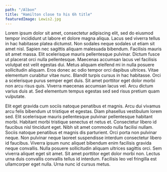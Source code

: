 ```yaml
---
path: "/Albon"
title: "Hamilton close to his 6h title"
featuredImage: Lewis2.jpg
---
```


Lorem ipsum dolor sit amet, consectetur adipiscing elit, sed do eiusmod tempor incididunt ut labore et dolore magna aliqua. Lacus sed viverra tellus in hac habitasse platea dictumst. Non sodales neque sodales ut etiam sit amet nisl. Sapien nec sagittis aliquam malesuada bibendum. Facilisis mauris sit amet massa. Elit scelerisque mauris pellentesque pulvinar. Dictum fusce ut placerat orci nulla pellentesque. Maecenas accumsan lacus vel facilisis volutpat est velit egestas dui. Metus aliquam eleifend mi in nulla posuere sollicitudin aliquam. Eros donec ac odio tempor orci dapibus ultrices. Vitae elementum curabitur vitae nunc. Blandit turpis cursus in hac habitasse. Orci a scelerisque purus semper eget duis. Sit amet porttitor eget dolor morbi non arcu risus quis. Viverra maecenas accumsan lacus vel. Arcu dictum varius duis at. Sed elementum tempus egestas sed sed risus pretium quam vulputate.

Elit eget gravida cum sociis natoque penatibus et magnis. Arcu dui vivamus arcu felis bibendum ut tristique et egestas. Diam phasellus vestibulum lorem sed. Elit scelerisque mauris pellentesque pulvinar pellentesque habitant morbi. Habitant morbi tristique senectus et netus et. Consectetur libero id faucibus nisl tincidunt eget. Nibh sit amet commodo nulla facilisi nullam. Sociis natoque penatibus et magnis dis parturient. Orci porta non pulvinar neque. Non pulvinar neque laoreet suspendisse interdum consectetur libero id faucibus. Viverra ipsum nunc aliquet bibendum enim facilisis gravida neque convallis. Nulla posuere sollicitudin aliquam ultrices sagittis orci. Sem viverra aliquet eget sit amet. Sit amet porttitor eget dolor morbi non. Lectus urna duis convallis convallis tellus id interdum. Facilisis leo vel fringilla est ullamcorper eget nulla. Urna nunc id cursus metus.
